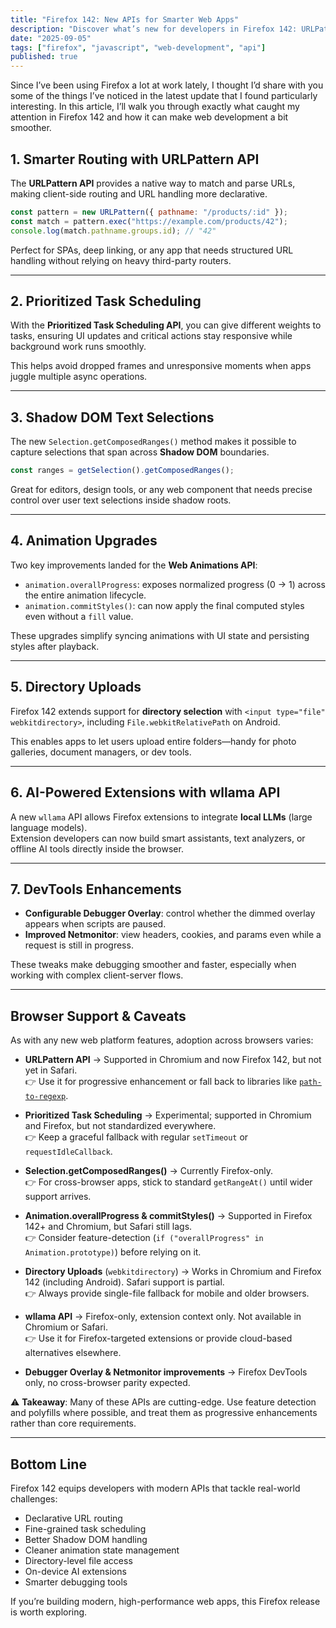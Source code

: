 ```yaml
---
title: "Firefox 142: New APIs for Smarter Web Apps"
description: "Discover what’s new for developers in Firefox 142: URLPattern API, Prioritized Task Scheduling, Shadow DOM selections, improved animations, directory uploads, and more."
date: "2025-09-05"
tags: ["firefox", "javascript", "web-development", "api"]
published: true
---
```


Since I’ve been using Firefox a lot at work lately, I thought I’d share with you some of the things I’ve noticed in the latest update that I found particularly interesting. In this article, I’ll walk you through exactly what caught my attention in Firefox 142 and how it can make web development a bit smoother.

## 1. Smarter Routing with URLPattern API

The **URLPattern API** provides a native way to match and parse URLs, making client-side routing and URL handling more declarative.
```js
const pattern = new URLPattern({ pathname: "/products/:id" });
const match = pattern.exec("https://example.com/products/42");
console.log(match.pathname.groups.id); // "42"
```

Perfect for SPAs, deep linking, or any app that needs structured URL handling without relying on heavy third-party routers.

---

## 2. Prioritized Task Scheduling

With the **Prioritized Task Scheduling API**, you can give different weights to tasks, ensuring UI updates and critical actions stay responsive while background work runs smoothly.

This helps avoid dropped frames and unresponsive moments when apps juggle multiple async operations.

---

## 3. Shadow DOM Text Selections

The new `Selection.getComposedRanges()` method makes it possible to capture selections that span across **Shadow DOM** boundaries.  

```js
const ranges = getSelection().getComposedRanges();
```

Great for editors, design tools, or any web component that needs precise control over user text selections inside shadow roots.

---

## 4. Animation Upgrades

Two key improvements landed for the **Web Animations API**:

- `animation.overallProgress`: exposes normalized progress (0 → 1) across the entire animation lifecycle.  
- `animation.commitStyles()`: can now apply the final computed styles even without a `fill` value.

These upgrades simplify syncing animations with UI state and persisting styles after playback.

---

## 5. Directory Uploads

Firefox 142 extends support for **directory selection** with `<input type="file" webkitdirectory>`, including `File.webkitRelativePath` on Android.  

This enables apps to let users upload entire folders—handy for photo galleries, document managers, or dev tools.

---

## 6. AI-Powered Extensions with wllama API

A new `wllama` API allows Firefox extensions to integrate **local LLMs** (large language models).  
Extension developers can now build smart assistants, text analyzers, or offline AI tools directly inside the browser.

---

## 7. DevTools Enhancements

- **Configurable Debugger Overlay**: control whether the dimmed overlay appears when scripts are paused.  
- **Improved Netmonitor**: view headers, cookies, and params even while a request is still in progress.

These tweaks make debugging smoother and faster, especially when working with complex client-server flows.

---

## Browser Support & Caveats

As with any new web platform features, adoption across browsers varies:

- **URLPattern API** → Supported in Chromium and now Firefox 142, but not yet in Safari.  
  👉 Use it for progressive enhancement or fall back to libraries like [`path-to-regexp`](https://github.com/pillarjs/path-to-regexp).

- **Prioritized Task Scheduling** → Experimental; supported in Chromium and Firefox, but not standardized everywhere.  
  👉 Keep a graceful fallback with regular `setTimeout` or `requestIdleCallback`.

- **Selection.getComposedRanges()** → Currently Firefox-only.  
  👉 For cross-browser apps, stick to standard `getRangeAt()` until wider support arrives.

- **Animation.overallProgress & commitStyles()** → Supported in Firefox 142+ and Chromium, but Safari still lags.  
  👉 Consider feature-detection (`if ("overallProgress" in Animation.prototype)`) before relying on it.

- **Directory Uploads** (`webkitdirectory`) → Works in Chromium and Firefox 142 (including Android). Safari support is partial.  
  👉 Always provide single-file fallback for mobile and older browsers.

- **wllama API** → Firefox-only, extension context only. Not available in Chromium or Safari.  
  👉 Use it for Firefox-targeted extensions or provide cloud-based alternatives elsewhere.

- **Debugger Overlay & Netmonitor improvements** → Firefox DevTools only, no cross-browser parity expected.  

⚠️ **Takeaway**: Many of these APIs are cutting-edge. Use feature detection and polyfills where possible, and treat them as progressive enhancements rather than core requirements.

---

## Bottom Line

Firefox 142 equips developers with modern APIs that tackle real-world challenges:

- Declarative URL routing  
- Fine-grained task scheduling  
- Better Shadow DOM handling  
- Cleaner animation state management  
- Directory-level file access  
- On-device AI extensions  
- Smarter debugging tools  

If you’re building modern, high-performance web apps, this Firefox release is worth exploring.
